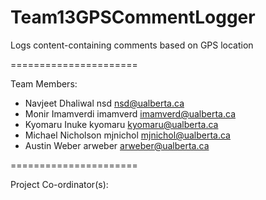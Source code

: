 Team13GPSCommentLogger
======================

Logs content-containing comments based on GPS location

======================

Team Members:

 - Navjeet Dhaliwal      nsd          nsd@ualberta.ca
 - Monir Imamverdi       imamverd     imamverd@ualberta.ca
 - Kyomaru Inuke         kyomaru      kyomaru@ualberta.ca
 - Michael Nicholson     mjnichol     mjnichol@ualberta.ca
 - Austin Weber          arweber      arweber@ualberta.ca

======================

Project Co-ordinator(s):
